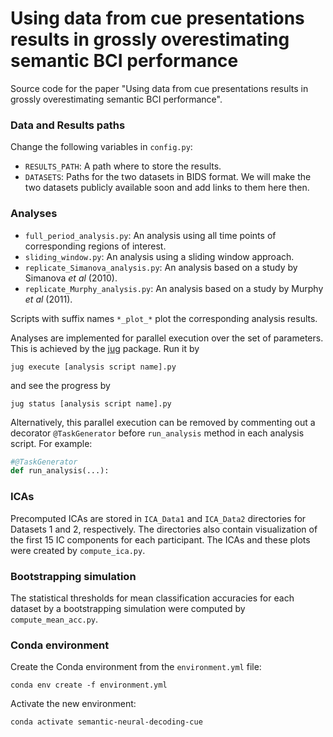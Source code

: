 # Using data from cue presentations results in grossly overestimating semantic BCI performance

Source code for the paper "Using data from cue presentations results in grossly overestimating semantic BCI performance".

### Data and Results paths

Change the following variables in `config.py`:
- `RESULTS_PATH`: A path where to store the results.
- `DATASETS`: Paths for the two datasets in BIDS format. We will make the two datasets publicly available soon and add links to them here then.

###  Analyses

- `full_period_analysis.py`: An analysis using all time points of corresponding regions of interest. 
- `sliding_window.py`: An analysis using a sliding window approach.
- `replicate_Simanova_analysis.py`: An analysis based on a study by Simanova _et al_ (2010).
- `replicate_Murphy_analysis.py`: An analysis based on a study by Murphy _et al_ (2011).

Scripts with suffix names `*_plot_*` plot the corresponding analysis results.

Analyses are implemented for parallel execution over the set of parameters.
This is achieved by the [jug](https://jug.readthedocs.io/en/latest/) package.
Run it by 
```console
jug execute [analysis script name].py
```
and see the progress by
```console
jug status [analysis script name].py
```

Alternatively, this parallel execution can be removed by commenting out a decorator `@TaskGenerator` before `run_analysis` method in each analysis script. For example:
```python
#@TaskGenerator
def run_analysis(...):
```


### ICAs

Precomputed ICAs are stored in `ICA_Data1` and `ICA_Data2` directories for Datasets 1 and 2, respectively. The directories also contain visualization of the first 15 IC components for each participant. The ICAs and these plots were created by `compute_ica.py`.


### Bootstrapping simulation

The statistical thresholds for mean classification accuracies for each dataset by a bootstrapping simulation were computed by `compute_mean_acc.py`. 


### Conda environment

Create the Conda environment from the `environment.yml` file:
```console
conda env create -f environment.yml
```
Activate the new environment:
```console
conda activate semantic-neural-decoding-cue
```
